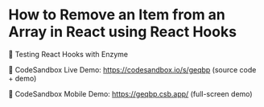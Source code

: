 # How to Remove an Item from an Array in React using React Hooks

🧪 Testing React Hooks with Enzyme

🔬 CodeSandbox Live Demo: https://codesandbox.io/s/geqbp (source code + demo)

📱 CodeSandbox Mobile Demo: https://geqbp.csb.app/ (full-screen demo)
